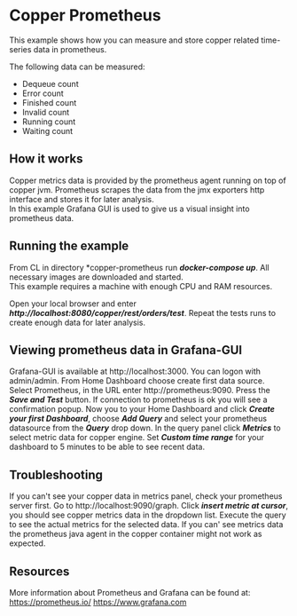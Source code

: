 Copper Prometheus
========
This example shows how you can measure and store copper related time-series data in prometheus.  

The following data can be measured:
- Dequeue count
- Error count
- Finished count
- Invalid count
- Running count
- Waiting count

How it works
------------
Copper metrics data is provided by the prometheus agent running on top of copper jvm. Prometheus scrapes 
the data from the jmx exporters http interface and stores it for later analysis.  
In this example Grafana GUI is used to give us a visual insight into prometheus data.

Running the example
-------------------
From CL in directory *copper-prometheus run ***docker-compose up***.
All necessary images are downloaded and started.  
This example requires a machine with enough CPU and RAM resources. 

Open your local browser and enter 
***http://localhost:8080/copper/rest/orders/test***. 
Repeat the tests runs to create enough data for later analysis.

Viewing prometheus data in Grafana-GUI
----------------------------------------
Grafana-GUI is available at http://localhost:3000.
You can logon with admin/admin. 
From Home Dashboard choose create first data source.
Select Prometheus, in the URL enter http://prometheus:9090.
Press the ***Save and Test*** button. If connection to prometheus is ok 
you will see a confirmation popup.
Now you to your Home Dashboard and click ***Create your first Dashboard***, choose ***Add Query***
and select your prometheus datasource from the ***Query*** drop down.
In the query panel click ***Metrics*** to select metric data for copper engine.
Set ***Custom time range*** for your dashboard to 5 minutes to be able to see recent data.

Troubleshooting
---------------
If you can't see your copper data in metrics panel, check your prometheus server first. Go to http://localhost:9090/graph. Click ***insert metric at cursor***, you should see copper metrics data
in the dropdown list. Execute the query to see the actual metrics for the selected data.
If you can' see metrics data the prometheus java agent in the copper container might not work as
expected.   

Resources
---------
More information about Prometheus and Grafana can be found at:  
https://prometheus.io/
https://www.grafana.com

  